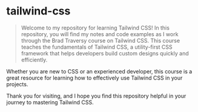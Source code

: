 # tailwind-css

> Welcome to my repository for learning Tailwind CSS! In this repository, you will find my notes and code examples as I work through the Brad Traversy course on Tailwind CSS. This course teaches the fundamentals of Tailwind CSS, a utility-first CSS framework that helps developers build custom designs quickly and efficiently.

Whether you are new to CSS or an experienced developer, this course is a great resource for learning how to effectively use Tailwind CSS in your projects. 

Thank you for visiting, and I hope you find this repository helpful in your journey to mastering Tailwind CSS.
